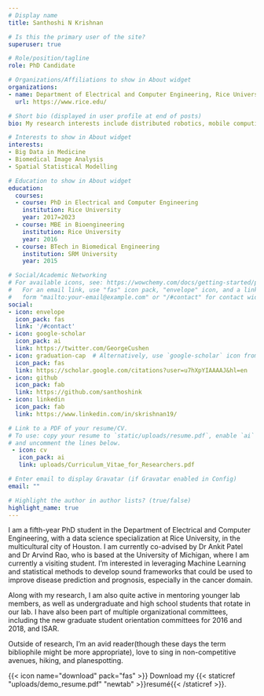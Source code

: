 ```yaml
---
# Display name
title: Santhoshi N Krishnan

# Is this the primary user of the site?
superuser: true

# Role/position/tagline
role: PhD Candidate

# Organizations/Affiliations to show in About widget
organizations:
- name: Department of Electrical and Computer Engineering, Rice University
  url: https://www.rice.edu/

# Short bio (displayed in user profile at end of posts)
bio: My research interests include distributed robotics, mobile computing and programmable matter.

# Interests to show in About widget
interests:
- Big Data in Medicine
- Biomedical Image Analysis
- Spatial Statistical Modelling

# Education to show in About widget
education:
  courses:
  - course: PhD in Electrical and Computer Engineering
    institution: Rice University
    year: 2017=2023
  - course: MBE in Bioengineering
    institution: Rice University
    year: 2016
  - course: BTech in Biomedical Engineering
    institution: SRM University
    year: 2015

# Social/Academic Networking
# For available icons, see: https://wowchemy.com/docs/getting-started/page-builder/#icons
#   For an email link, use "fas" icon pack, "envelope" icon, and a link in the
#   form "mailto:your-email@example.com" or "/#contact" for contact widget.
social:
- icon: envelope
  icon_pack: fas
  link: '/#contact'
- icon: google-scholar
  icon_pack: ai
  link: https://twitter.com/GeorgeCushen
- icon: graduation-cap  # Alternatively, use `google-scholar` icon from `ai` icon pack
  icon_pack: fas
  link: https://scholar.google.com/citations?user=u7hXpYIAAAAJ&hl=en
- icon: github
  icon_pack: fab
  link: https://github.com/santhoshink
- icon: linkedin
  icon_pack: fab
  link: https://www.linkedin.com/in/skrishnan19/

# Link to a PDF of your resume/CV.
# To use: copy your resume to `static/uploads/resume.pdf`, enable `ai` icons in `params.toml`, 
# and uncomment the lines below.
 - icon: cv
   icon_pack: ai
   link: uploads/Curriculum_Vitae_for_Researchers.pdf

# Enter email to display Gravatar (if Gravatar enabled in Config)
email: ""

# Highlight the author in author lists? (true/false)
highlight_name: true
---
```


I am a fifth-year PhD student in the Department of  Electrical and Computer Engineering, with a data science specialization at Rice University, in the multicultural city of Houston. I am currently co-advised by Dr Ankit Patel and Dr Arvind Rao, who is based at the University of Michigan, where I am currently a visiting student. I’m interested in leveraging Machine Learning and statistical methods to develop sound frameworks that could be used to improve disease prediction and prognosis, especially in the cancer domain.

Along with my research, I am also quite active in mentoring younger lab members, as well as undergraduate and high school students that rotate in our lab. I have also been part of multiple organizational committees, including the new graduate student orientation committees for 2016 and 2018, and ISAR.

Outside of research, I’m an avid reader(though these days the term bibliophile might be more appropriate), love to sing in non-competitive avenues, hiking, and planespotting.


{{< icon name="download" pack="fas" >}} Download my {{< staticref "uploads/demo_resume.pdf" "newtab" >}}resumé{{< /staticref >}}.
